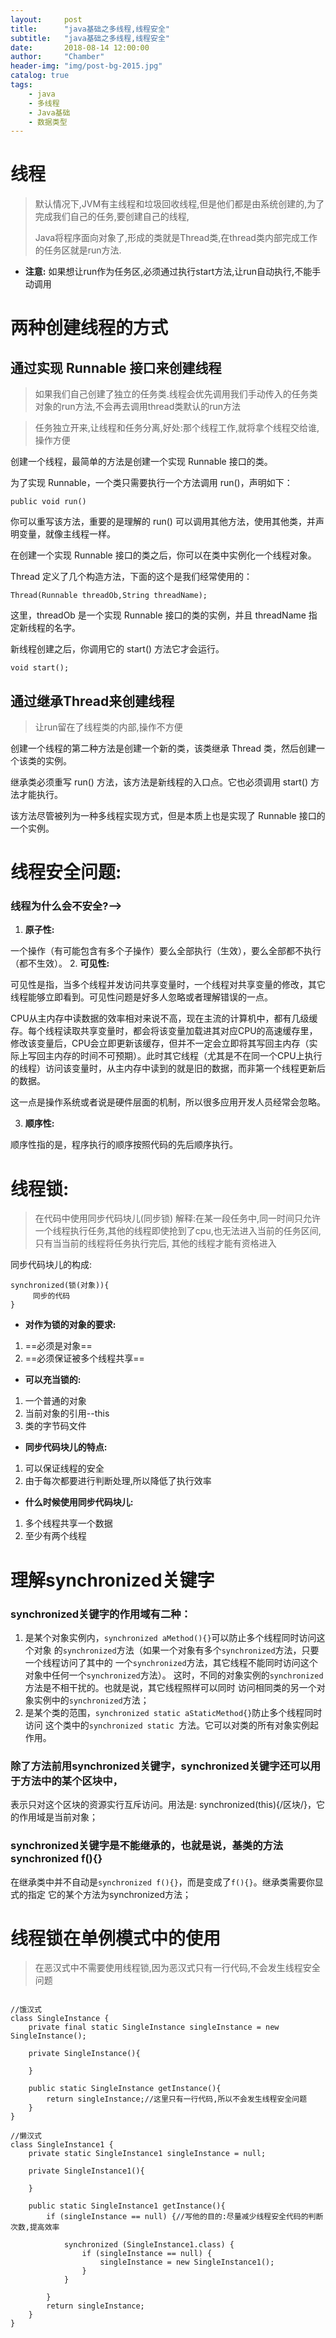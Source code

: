 ```yaml
---
layout:     post
title:      "java基础之多线程,线程安全"
subtitle:   "java基础之多线程,线程安全"
date:       2018-08-14 12:00:00
author:     "Chamber"
header-img: "img/post-bg-2015.jpg"
catalog: true
tags:
    - java
    - 多线程
    - Java基础
    - 数据类型
---
```

# 线程

> 默认情况下,JVM有主线程和垃圾回收线程,但是他们都是由系统创建的,为了完成我们自己的任务,要创建自己的线程,
>
> Java将程序面向对象了,形成的类就是Thread类,在thread类内部完成工作的任务区就是run方法.

- **注意:**
如果想让run作为任务区,必须通过执行start方法,让run自动执行,不能手动调用

# 两种创建线程的方式

## 通过实现 Runnable 接口来创建线程

> 如果我们自己创建了独立的任务类.线程会优先调用我们手动传入的任务类对象的run方法,不会再去调用thread类默认的run方法

> 任务独立开来,让线程和任务分离,好处:那个线程工作,就将拿个线程交给谁,操作方便

创建一个线程，最简单的方法是创建一个实现 Runnable 接口的类。

为了实现 Runnable，一个类只需要执行一个方法调用 run()，声明如下：

```
public void run()
```

你可以重写该方法，重要的是理解的 run() 可以调用其他方法，使用其他类，并声明变量，就像主线程一样。

在创建一个实现 Runnable 接口的类之后，你可以在类中实例化一个线程对象。

Thread 定义了几个构造方法，下面的这个是我们经常使用的：

```
Thread(Runnable threadOb,String threadName);
```

这里，threadOb 是一个实现 Runnable 接口的类的实例，并且 threadName 指定新线程的名字。

新线程创建之后，你调用它的 start() 方法它才会运行。

```
void start();
```

## 通过继承Thread来创建线程

> 让run留在了线程类的内部,操作不方便

创建一个线程的第二种方法是创建一个新的类，该类继承 Thread 类，然后创建一个该类的实例。

继承类必须重写 run() 方法，该方法是新线程的入口点。它也必须调用 start() 方法才能执行。

该方法尽管被列为一种多线程实现方式，但是本质上也是实现了 Runnable 接口的一个实例。


# 线程安全问题:

### 线程为什么会不安全?-->

1. **原子性:** 

一个操作（有可能包含有多个子操作）要么全部执行（生效），要么全部都不执行（都不生效）。
2. **可见性:**

可见性是指，当多个线程并发访问共享变量时，一个线程对共享变量的修改，其它线程能够立即看到。可见性问题是好多人忽略或者理解错误的一点。

CPU从主内存中读数据的效率相对来说不高，现在主流的计算机中，都有几级缓存。每个线程读取共享变量时，都会将该变量加载进其对应CPU的高速缓存里，修改该变量后，CPU会立即更新该缓存，但并不一定会立即将其写回主内存（实际上写回主内存的时间不可预期）。此时其它线程（尤其是不在同一个CPU上执行的线程）访问该变量时，从主内存中读到的就是旧的数据，而非第一个线程更新后的数据。

这一点是操作系统或者说是硬件层面的机制，所以很多应用开发人员经常会忽略。

3. **顺序性:**

顺序性指的是，程序执行的顺序按照代码的先后顺序执行。

# 线程锁:

>  在代码中使用同步代码块儿(同步锁)
 解释:在某一段任务中,同一时间只允许一个线程执行任务,其他的线程即使抢到了cpu,也无法进入当前的任务区间,只有当当前的线程将任务执行完后,
 其他的线程才能有资格进入
 
  同步代码块儿的构成:
 ```
 synchronized(锁(对象)){
 	  同步的代码
 }
 ```
 
- **对作为锁的对象的要求:**
1. ==必须是对象==      
2. ==必须保证被多个线程共享==

- **可以充当锁的:**
1. 一个普通的对象      
2. 当前对象的引用--this    
3. 类的字节码文件

- **同步代码块儿的特点:**
1. 可以保证线程的安全     
2. 由于每次都要进行判断处理,所以降低了执行效率

- **什么时候使用同步代码块儿:**
 1. 多个线程共享一个数据
 2. 至少有两个线程
 

# 理解synchronized关键字
### synchronized关键字的作用域有二种： 
1. 是某个对象实例内，```synchronized aMethod(){}```可以防止多个线程同时访问这个对象
的```synchronized```方法（如果一个对象有多个```synchronized```方法，只要一个线程访问了其中的
一个```synchronized```方法，其它线程不能同时访问这个对象中任何一个```synchronized```方法）。
这时，不同的对象实例的```synchronized```方法是不相干扰的。也就是说，其它线程照样可以同时
访问相同类的另一个对象实例中的```synchronized```方法； 
2. 是某个类的范围，```synchronized static aStaticMethod{}```防止多个线程同时访问
这个类中的```synchronized static ```方法。它可以对类的所有对象实例起作用。

### 除了方法前用synchronized关键字，synchronized关键字还可以用于方法中的某个区块中，
表示只对这个区块的资源实行互斥访问。用法是: synchronized(this){/区块/}，它的作用域是当前对象；

### synchronized关键字是不能继承的，也就是说，基类的方法synchronized f(){} 
在继承类中并不自动是```synchronized f(){}```，而是变成了```f(){}```。继承类需要你显式的指定
它的某个方法为synchronized方法；

# 线程锁在单例模式中的使用

> 在恶汉式中不需要使用线程锁,因为恶汉式只有一行代码,不会发生线程安全问题

```

//饿汉式
class SingleInstance {
	private final static SingleInstance singleInstance = new SingleInstance();
	
	private SingleInstance(){
		
	}
	
	public static SingleInstance getInstance(){
		return singleInstance;//这里只有一行代码,所以不会发生线程安全问题
	}
}

//懒汉式
class SingleInstance1 {
	private static SingleInstance1 singleInstance = null;
	
	private SingleInstance1(){
		
	}
	
	public static SingleInstance1 getInstance(){
		if (singleInstance == null) {//写他的目的:尽量减少线程安全代码的判断次数,提高效率
			
			synchronized (SingleInstance1.class) {
				if (singleInstance == null) {
					singleInstance = new SingleInstance1();
				}
			}
			
		}
		return singleInstance;
	}
}
```
